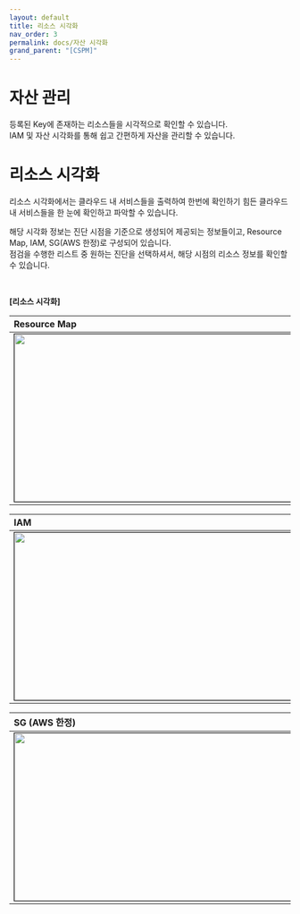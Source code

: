 ```yaml
---
layout: default
title: 리소스 시각화
nav_order: 3
permalink: docs/자산 시각화
grand_parent: "[CSPM]"
---
```


# 자산 관리

등록된 Key에 존재하는 리소스들을 시각적으로 확인할 수 있습니다. <br />
IAM 및 자산 시각화를 통해 쉽고 간편하게 자산을 관리할 수 있습니다. <br />

# 리소스 시각화

리소스 시각화에서는 클라우드 내 서비스들을 출력하여 한번에 확인하기 힘든 클라우드 내 서비스들을 한 눈에 확인하고 파악할 수 있습니다. <br />

해당 시각화 정보는 진단 시점을 기준으로 생성되어 제공되는 정보들이고, Resource Map, IAM, SG(AWS 한정)로 구성되어 있습니다. <br />
점검을 수행한 리스트 중 원하는 진단을 선택하셔서, 해당 시점의 리소스 정보를 확인할 수 있습니다.

<br />

**[리소스 시각화]**

| Resource Map |
|:---------------|
| <center><img src="../../../../img/resource/map_1.png" width="700" height="300" style="border: 1px solid black;"/></center> |

| IAM |
|:---------------|
| <center><img src="../../../../img/resource/iam_1.png" width="700" height="300" style="border: 1px solid black;"/></center> |

| SG (AWS 한정) |
|:---------------|
| <center><img src="../../../../img/resource/sg_1.png" width="700" height="300" style="border: 1px solid black;"/></center> |